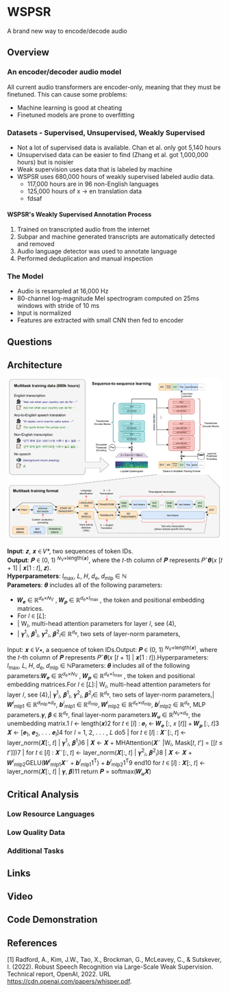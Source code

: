 # WSPSR
A brand new way to encode/decode audio

## Overview
### An encoder/decoder audio model
All current audio transformers are encoder-only, meaning that they must be finetuned. This can cause some problems:
* Machine learning is good at cheating
* Finetuned models are prone to overfitting

### Datasets - Supervised, Unsupervised, Weakly Supervised
* Not a lot of supervised data is available. Chan et al. only got 5,140 hours
* Unsupervised data can be easier to find (Zhang et al. got 1,000,000 hours) but is noisier
* Weak supervision uses data that is labeled by machine
* WSPSR uses 680,000 hours of weakly supervised labeled audio data.
  * 117,000 hours are in 96 non-English languages
  * 125,000 hours of x -> en translation data
  * fdsaf
#### WSPSR's Weakly Supervised Annotation Process
 1. Trained on transcripted audio from the internet
 2. Subpar and machine generated transcripts are automatically detected and removed
 3. Audio language detector was used to annotate language
 4. Performed deduplication and manual inspection

### The Model
* Audio is resampled at 16,000 Hz
* 80-channel log-magnitude Mel spectrogram computed on 25ms windows with stride of 10 ms
* Input is normalized
* Features are extracted with small CNN then fed to encoder

## Questions

## Architecture
![WSPSR pipeline](/pictures/wspsr-pipeline.png)

**Input**: 𝒛, 𝒙 ∈ 𝑉*, two sequences of token IDs.  
**Output**: 𝑷 ∈ (0, 1)	<sup>𝑁<sub>V</sub>×length(𝒙)</sup>, where the 𝑡-th column of 𝑷 represents 𝑃ˆ𝜽(𝑥 [𝑡 + 1] | 𝒙[1 : 𝑡], 𝒛).  
**Hyperparameters**: *l*<sub>max</sub>, 𝐿, 𝐻, 𝑑<sub>e</sub>, 𝑑<sub>mlp</sub> ∈ ℕ  
**Parameters**: 𝜽 includes all of the following parameters:  
* 𝑾<sub>𝒆</sub> ∈ ℝ<sup>𝑑<sub>e</sub>×𝑁<sub>V</sub></sup> , 𝑾<sub>𝒑</sub> ∈ ℝ<sup>𝑑<sub>e</sub>×*l*<sub>max</sub></sup> , the token and positional embedding matrices.
* For 𝑙 ∈ [𝐿]:
 * | W<sub>𝑙</sub>, multi-head attention parameters for layer 𝑙, see (4),
 * | 𝜸<sup>1</sup><sub>𝑙</sub>, 𝜷<sup>1</sup><sub>𝑙</sub>, 𝜸<sup>2</sup><sub>𝑙</sub>, 𝜷<sup>2</sup><sub>𝑙</sub>∈ ℝ<sup>𝑑<sub>e</sub></sup>, two sets of layer-norm parameters,


Input: 𝒙 ∈ 𝑉∗, a sequence of token IDs.Output: 𝑷 ∈ (0, 1)	<sup>𝑁<sub>V</sub>×length(𝒙)</sup>, where the 𝑡-th column of 𝑷 represents 𝑃ˆ𝜽(𝑥 [𝑡 + 1] | 𝒙[1 : 𝑡]).Hyperparameters: *l*<sub>max</sub>, 𝐿, 𝐻, 𝑑<sub>e</sub>, 𝑑<sub>mlp</sub> ∈ ℕParameters: 𝜽 includes all of the following parameters:𝑾<sub>𝒆</sub> ∈ ℝ<sup>𝑑<sub>e</sub>×𝑁<sub>V</sub></sup> , 𝑾<sub>𝒑</sub> ∈ ℝ<sup>𝑑<sub>e</sub>×*l*<sub>max</sub></sup> , the token and positional embedding matrices.For 𝑙 ∈ [𝐿]:| W<sub>𝑙</sub>, multi-head attention parameters for layer 𝑙, see (4),| 𝜸<sup>1</sup><sub>𝑙</sub>, 𝜷<sup>1</sup><sub>𝑙</sub>, 𝜸<sup>2</sup><sub>𝑙</sub>, 𝜷<sup>2</sup><sub>𝑙</sub>∈ ℝ<sup>𝑑<sub>e</sub></sup>, two sets of layer-norm parameters,| 𝑾<sup>𝑙</sup><sub>mlp1</sub> ∈ ℝ<sup>𝑑<sub>mlp</sub>×𝑑<sub>e</sub></sup>, 𝒃<sup>𝑙</sup><sub>mlp1</sub> ∈ ℝ<sup>𝑑<sub>mlp</sub></sup>, 𝑾<sup>𝑙</sup><sub>mlp2</sub> ∈ ℝ<sup>𝑑<sub>e</sub>×𝑑<sub>mlp</sub></sup>, 𝒃<sup>𝑙</sup><sub>mlp2</sub> ∈ ℝ<sup>𝑑<sub>e</sub></sup>, MLP parameters.𝜸, 𝜷 ∈ ℝ<sup>𝑑<sub>e</sub></sup>, final layer-norm parameters.𝑾<sub>𝒖</sub> ∈ ℝ<sup>𝑁<sub>V</sub>×𝑑<sub>e</sub></sup>, the unembedding matrix.1 *l* ← length(𝒙)2 for 𝑡 ∈ [*l*] : 𝒆<sub>𝑡</sub> ← 𝑾<sub>𝒆</sub> [:, 𝑥 [𝑡]] + 𝑾<sub>𝒑</sub> [:, 𝑡]3 𝑿 ← [𝒆<sub>1</sub>, 𝒆<sub>2</sub>, . . . 𝒆<sub>*l*</sub>]4 for 𝑙 = 1, 2, . . . , 𝐿 do5 | for 𝑡 ∈ [*l*] : 𝑿˜[:, 𝑡] ← layer_norm(𝑿[:, 𝑡] | 𝜸<sup>1</sup><sub>𝑙</sub>, 𝜷<sup>1</sup><sub>𝑙</sub>)6 | 𝑿 ← 𝑿 + MHAttention(𝑿˜ |W<sub>𝑙</sub>, Mask[𝑡, 𝑡'] = [[𝑡 ≤ 𝑡']])7 | for 𝑡 ∈ [*l*] : 𝑿˜[:, 𝑡] ← layer_norm(𝑿[:, 𝑡] | 𝜸<sup>2</sup><sub>𝑙</sub>, 𝜷<sup>2</sup><sub>𝑙</sub>)8 | 𝑿 ← 𝑿 + 𝑾<sup>𝑙</sup><sub>mlp2</sub>GELU(𝑾<sup>𝑙</sup><sub>mlp1</sub>𝑿˜ + 𝒃<sup>𝑙</sup><sub>mlp1</sub>1<sup>T</sup>) + 𝒃<sup>𝑙</sup><sub>mlp2</sub>1<sup>T</sup>9 end10 for 𝑡 ∈ [*l*] : 𝑿[:, 𝑡] ← layer_norm(𝑿[:, 𝑡] | 𝜸, 𝜷)11 return 𝑷 = softmax(𝑾<sub>𝒖</sub>𝑿)

## Critical Analysis
### Low Resource Languages
### Low Quality Data
### Additional Tasks

## Links

## Video

## Code Demonstration

## References

<a id="1">[1]</a> 
Radford, A., Kim, J.W., Tao, X., Brockman, G., McLeavey, C., & Sutskever, I. (2022). 
Robust Speech Recognition via Large-Scale Weak Supervision.
Technical report, OpenAI, 2022. URL https://cdn.openai.com/papers/whisper.pdf.
